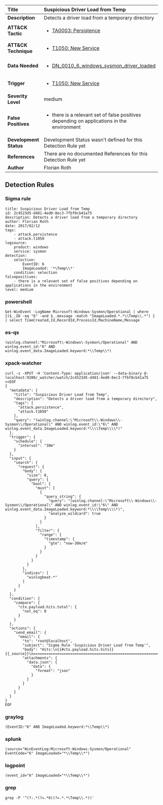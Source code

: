 | Title                    | Suspicious Driver Load from Temp       |
|:-------------------------|:------------------|
| **Description**          | Detects a driver load from a temporary directory |
| **ATT&amp;CK Tactic**    |  <ul><li>[TA0003: Persistence](https://attack.mitre.org/tactics/TA0003)</li></ul>  |
| **ATT&amp;CK Technique** | <ul><li>[T1050: New Service](https://attack.mitre.org/techniques/T1050)</li></ul>  |
| **Data Needed**          | <ul><li>[DN_0010_6_windows_sysmon_driver_loaded](../Data_Needed/DN_0010_6_windows_sysmon_driver_loaded.md)</li></ul>  |
| **Trigger**              | <ul><li>[T1050: New Service](../Triggers/T1050.md)</li></ul>  |
| **Severity Level**       | medium |
| **False Positives**      | <ul><li>there is a relevant set of false positives depending on applications in the environment</li></ul>  |
| **Development Status**   |  Development Status wasn't defined for this Detection Rule yet  |
| **References**           |  There are no documented References for this Detection Rule yet  |
| **Author**               | Florian Roth |


## Detection Rules

### Sigma rule

```
title: Suspicious Driver Load from Temp
id: 2c4523d5-d481-4ed0-8ec3-7fbf0cb41a75
description: Detects a driver load from a temporary directory
author: Florian Roth
date: 2017/02/12
tags:
    - attack.persistence
    - attack.t1050
logsource:
    product: windows
    service: sysmon
detection:
    selection:
        EventID: 6
        ImageLoaded: '*\Temp\\*'
    condition: selection
falsepositives:
    - there is a relevant set of false positives depending on applications in the environment
level: medium

```





### powershell
    
```
Get-WinEvent -LogName Microsoft-Windows-Sysmon/Operational | where {($_.ID -eq "6" -and $_.message -match "ImageLoaded.*.*\\Temp\\.*") } | select TimeCreated,Id,RecordId,ProcessId,MachineName,Message
```


### es-qs
    
```
(winlog.channel:"Microsoft\-Windows\-Sysmon\/Operational" AND winlog.event_id:"6" AND winlog.event_data.ImageLoaded.keyword:*\\Temp\\*)
```


### xpack-watcher
    
```
curl -s -XPUT -H 'Content-Type: application/json' --data-binary @- localhost:9200/_watcher/watch/2c4523d5-d481-4ed0-8ec3-7fbf0cb41a75 <<EOF
{
  "metadata": {
    "title": "Suspicious Driver Load from Temp",
    "description": "Detects a driver load from a temporary directory",
    "tags": [
      "attack.persistence",
      "attack.t1050"
    ],
    "query": "(winlog.channel:\"Microsoft\\-Windows\\-Sysmon\\/Operational\" AND winlog.event_id:\"6\" AND winlog.event_data.ImageLoaded.keyword:*\\\\Temp\\\\*)"
  },
  "trigger": {
    "schedule": {
      "interval": "30m"
    }
  },
  "input": {
    "search": {
      "request": {
        "body": {
          "size": 0,
          "query": {
            "bool": {
              "must": [
                {
                  "query_string": {
                    "query": "(winlog.channel:\"Microsoft\\-Windows\\-Sysmon\\/Operational\" AND winlog.event_id:\"6\" AND winlog.event_data.ImageLoaded.keyword:*\\\\Temp\\\\*)",
                    "analyze_wildcard": true
                  }
                }
              ],
              "filter": {
                "range": {
                  "timestamp": {
                    "gte": "now-30m/m"
                  }
                }
              }
            }
          }
        },
        "indices": [
          "winlogbeat-*"
        ]
      }
    }
  },
  "condition": {
    "compare": {
      "ctx.payload.hits.total": {
        "not_eq": 0
      }
    }
  },
  "actions": {
    "send_email": {
      "email": {
        "to": "root@localhost",
        "subject": "Sigma Rule 'Suspicious Driver Load from Temp'",
        "body": "Hits:\n{{#ctx.payload.hits.hits}}{{_source}}\n================================================================================\n{{/ctx.payload.hits.hits}}",
        "attachments": {
          "data.json": {
            "data": {
              "format": "json"
            }
          }
        }
      }
    }
  }
}
EOF

```


### graylog
    
```
(EventID:"6" AND ImageLoaded.keyword:*\\Temp\\*)
```


### splunk
    
```
(source="WinEventLog:Microsoft-Windows-Sysmon/Operational" EventCode="6" ImageLoaded="*\\Temp\\*")
```


### logpoint
    
```
(event_id="6" ImageLoaded="*\\Temp\\*")
```


### grep
    
```
grep -P '^(?:.*(?=.*6)(?=.*.*\Temp\\.*))'
```



